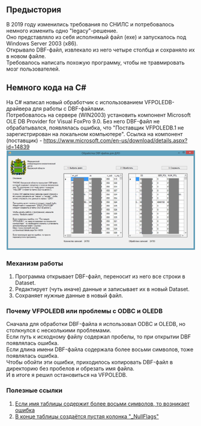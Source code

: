 ## Предыстория

В 2019 году изменились требования по СНИЛС и потребовалось немного изменить одно "legacy"-решение.  
Оно представляло из себя исполнямый файл (exe) и запускалось под Windows Server 2003 (x86).  
Открывало DBF-файл, извлекало из него четыре столбца и сохраняло их в новом файле.  
Требовалось написать похожую программу, чтобы не травмировать мозг пользователей.  

## Немного кода на C#
На C# написал новый обработчик с использованием VFPOLEDB-драйвера для работы с DBF-файлами.  
Потребовалось на сервере (WIN2003) установить компонент Microsoft OLE DB Provider for Visual FoxPro 9.0. 
Без него DBF-файл не обрабатывался, появлялась ошибка, что "Поставщик VFPOLEDB.1 не зарегистрирован на локальном компьютере". 
Ссылка на компонент (поставщик) - https://www.microsoft.com/en-us/download/details.aspx?id=14839  
![Image alt](https://github.com/valerymamontov/screenshots/blob/master/EditDBF.png)

### Механизм работы
 1. Программа открывает DBF-файл, переносит из него все строки в Dataset. 
 2. Редактирует (чуть иначе) данные и записывает их в новый Dataset.
 3. Сохраняет нужные данные в новый файл.

### Почему VFPOLEDB или проблемы с ODBC и OLEDB
Сначала для обработки DBF-файла я использовал ODBC и OLEDB, но столкнулся с несколькими проблемами.  
Если путь к исходному файлу содержал пробелы, то при открытии DBF появлялась ошибка.  
Если длина имени DBF-файла содержала более восьми символов, тоже появлялась ошибка.  
Чтобы обойти эти ошибки, приходилось копировать DBF-файл в директорию без пробелов и обрезать имя файла.  
И в итоге я решил остановиться на VFPOLEDB.  

### Полезные ссылки
 1. [Если имя таблицы содержит более восьми символов, то возникает ошибка](https://social.msdn.microsoft.com/Forums/ru-RU/06a350bb-4447-4893-8cf8-ed2bbdedfe37/-dbf-oledbconnection?forum=fordesktopru)
 2. [В конце таблицы создаётся пустая колонка "_NullFlags"](https://stackoverflow.com/questions/30886730/adding-data-to-dbf-file-adds-column-nullflags)
